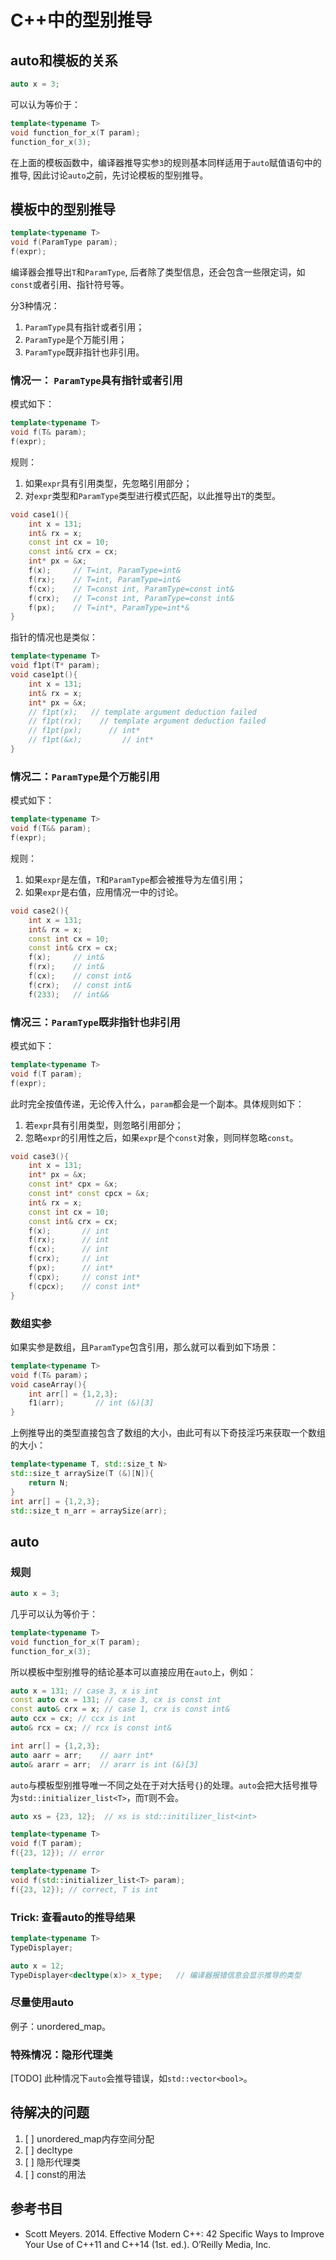 # C++中的型别推导

## auto和模板的关系
```c++
auto x = 3;
```
可以认为等价于：
```c++
template<typename T>
void function_for_x(T param);
function_for_x(3);
```
在上面的模板函数中，编译器推导实参`3`的规则基本同样适用于`auto`赋值语句中的推导, 因此讨论`auto`之前，先讨论模板的型别推导。

## 模板中的型别推导 

```c++
template<typename T>
void f(ParamType param);
f(expr);
```
编译器会推导出`T`和`ParamType`, 后者除了类型信息，还会包含一些限定词，如`const`或者引用、指针符号等。

分3种情况：
1. `ParamType`具有指针或者引用；
2. `ParamType`是个万能引用；
3. `ParamType`既非指针也非引用。


### 情况一： `ParamType`具有指针或者引用
模式如下：
```c++
template<typename T>
void f(T& param);
f(expr);
```
规则：
1. 如果`expr`具有引用类型，先忽略引用部分；
2. 对`expr`类型和`ParamType`类型进行模式匹配，以此推导出`T`的类型。

```c++
void case1(){
    int x = 131;
    int& rx = x;
    const int cx = 10;
    const int& crx = cx;
    int* px = &x;
    f(x);     // T=int, ParamType=int&
    f(rx);    // T=int, ParamType=int&
    f(cx);    // T=const int, ParamType=const int&
    f(crx);   // T=const int, ParamType=const int&
    f(px);    // T=int*, ParamType=int*&
}
```
指针的情况也是类似：
```c++
template<typename T>
void f1pt(T* param);
void case1pt(){
    int x = 131;
    int& rx = x;
    int* px = &x;
    // f1pt(x);   // template argument deduction failed
    // f1pt(rx);    // template argument deduction failed
    // f1pt(px);      // int*
    // f1pt(&x);         // int*
}
```

### 情况二：`ParamType`是个万能引用
模式如下：
```c++
template<typename T>
void f(T&& param);
f(expr);
```
规则：
1. 如果`expr`是左值，`T`和`ParamType`都会被推导为左值引用；
2. 如果`expr`是右值，应用情况一中的讨论。

```c++
void case2(){
    int x = 131;
    int& rx = x;
    const int cx = 10;
    const int& crx = cx;
    f(x);     // int&
    f(rx);    // int&
    f(cx);    // const int&
    f(crx);   // const int&
    f(233);   // int&&
```

### 情况三：`ParamType`既非指针也非引用
模式如下：
```c++
template<typename T>
void f(T param);
f(expr);
```
此时完全按值传递，无论传入什么，`param`都会是一个副本。具体规则如下：
1. 若`expr`具有引用类型，则忽略引用部分；
2. 忽略`expr`的引用性之后，如果`expr`是个`const`对象，则同样忽略`const`。
```c++
void case3(){
    int x = 131;
    int* px = &x;
    const int* cpx = &x;
    const int* const cpcx = &x;
    int& rx = x;
    const int cx = 10;
    const int& crx = cx;
    f(x);       // int
    f(rx);      // int
    f(cx);      // int
    f(crx);     // int
    f(px);      // int*
    f(cpx);     // const int*
    f(cpcx);    // const int*
}
```

### 数组实参
如果实参是数组，且`ParamType`包含引用，那么就可以看到如下场景：
```c++
template<typename T>
void f(T& param)；
void caseArray(){
    int arr[] = {1,2,3};
    f1(arr);       // int (&)[3]
}
```
上例推导出的类型直接包含了数组的大小，由此可有以下奇技淫巧来获取一个数组的大小：

```c++
template<typename T, std::size_t N>
std::size_t arraySize(T (&)[N]){
    return N;
}
int arr[] = {1,2,3};
std::size_t n_arr = arraySize(arr);
```

## auto
### 规则
```c++
auto x = 3;
```
几乎可以认为等价于：
```c++
template<typename T>
void function_for_x(T param);
function_for_x(3);
```
所以模板中型别推导的结论基本可以直接应用在`auto`上，例如：
```c++
auto x = 131; // case 3, x is int
const auto cx = 131; // case 3, cx is const int
const auto& crx = x; // case 1, crx is const int&
auto ccx = cx; // ccx is int
auto& rcx = cx; // rcx is const int&

int arr[] = {1,2,3};
auto aarr = arr;    // aarr int*
auto& ararr = arr;  // ararr is int (&)[3]
```

`auto`与模板型别推导唯一不同之处在于对大括号`{}`的处理。`auto`会把大括号推导为`std::initializer_list<T>`，而`T`则不会。
```c++
auto xs = {23, 12};  // xs is std::initilizer_list<int>

template<typename T>
void f(T param);
f({23, 12}); // error

template<typename T>
void f(std::initializer_list<T> param);
f({23, 12}); // correct, T is int
```

### Trick: 查看auto的推导结果
```c++
template<typename T>
TypeDisplayer;

auto x = 12;
TypeDisplayer<decltype(x)> x_type;   // 编译器报错信息会显示推导的类型
```
### 尽量使用auto
例子：unordered_map。


### 特殊情况：隐形代理类
[TODO] 此种情况下`auto`会推导错误，如`std::vector<bool>`。

## 待解决的问题
1. [ ] unordered_map内存空间分配
2. [ ] decltype
3. [ ] 隐形代理类
4. [ ] const的用法

## 参考书目
* Scott Meyers. 2014. Effective Modern C++: 42 Specific Ways to Improve Your Use of C++11 and C++14 (1st. ed.). O’Reilly Media, Inc.
